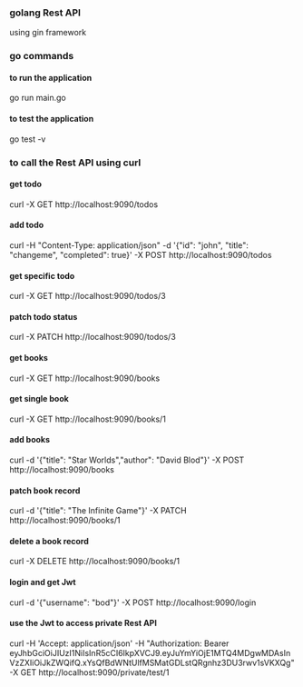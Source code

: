 ### golang Rest API
using gin framework

### go commands
#### to run the application
go run main.go 
#### to test the application
go test -v

### to call the Rest API using curl
#### get todo
curl -X GET http://localhost:9090/todos

#### add todo
curl -H "Content-Type: application/json" -d '{"id": "john", "title": "changeme", "completed": true}' -X POST http://localhost:9090/todos

#### get specific todo
curl -X GET http://localhost:9090/todos/3

#### patch todo status
curl -X PATCH http://localhost:9090/todos/3

#### get books
curl -X GET http://localhost:9090/books

#### get single book
curl -X GET http://localhost:9090/books/1

#### add books
curl -d '{"title": "Star Worlds","author": "David Blod"}' -X POST http://localhost:9090/books

#### patch book record
curl -d '{"title": "The Infinite Game"}' -X PATCH http://localhost:9090/books/1

#### delete a book record
curl -X DELETE http://localhost:9090/books/1

#### login and get Jwt
curl -d '{"username": "bod"}' -X POST http://localhost:9090/login

#### use the Jwt to access private Rest API
curl -H 'Accept: application/json' -H "Authorization: Bearer eyJhbGciOiJIUzI1NiIsInR5cCI6IkpXVCJ9.eyJuYmYiOjE1MTQ4MDgwMDAsInVzZXIiOiJkZWQifQ.xYsQfBdWNtUlfMSMatGDLstQRgnhz3DU3rwv1sVKXQg" -X GET http://localhost:9090/private/test/1